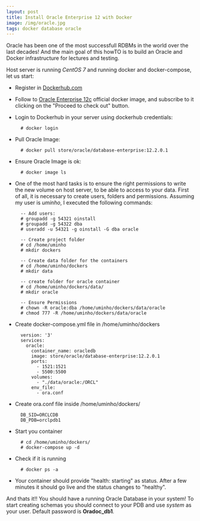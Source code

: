 ```yaml
---
layout: post
title: Install Oracle Enterprise 12 with Docker
image: /img/oracle.jpg
tags: docker database oracle
---
```


Oracle has been one of the most successfull RDBMs in the world over the last decades!  And the main goal of this howTO is to build an Oracle and Docker infrastructure for lectures and testing.

Host server is running *CentOS 7* and running docker and docker-compose, let us start:

- Register in [Dockerhub.com](https://hub.docker.com/)

- Follow to [Oracle Enterprise 12c](https://hub.docker.com/_/oracle-database-enterprise-edition) official docker image, and subscribe to it clicking on the "Proceed to check out" button.

- Login to Dockerhub in your server using dockerhub credentials:

        # docker login

- Pull Oracle Image:

        # docker pull store/oracle/database-enterprise:12.2.0.1

- Ensure Oracle Image is ok:

        # docker image ls


- One of the most hard tasks is to ensure the right permissions to write the new volume on host server, to be able to access to your data. First of all, it is necessary to create users, folders and permissions. Assuming my user is *uminho*, I executed the following commands:

        -- Add users:
        # groupadd -g 54321 oinstall 
        # groupadd -g 54322 dba 
        # useradd -u 54321 -g oinstall -G dba oracle
        
        -- Create project folder
        # cd /home/uminho
        # mkdir dockers

        -- Create data folder for the containers
        # cd /home/uminho/dockers
        # mkdir data

        -- create folder for oracle container
        # cd /home/uminho/dockers/data/
        # mkdir oracle

        -- Ensure Permissions
        # chown -R oracle:dba /home/uminho/dockers/data/oracle 
        # chmod 777 -R /home/uminho/dockers/data/oracle

- Create docker-compose.yml file in /home/uminho/dockers

        version: '3'
        services: 
          oracle:
            container_name: oracledb
            image: store/oracle/database-enterprise:12.2.0.1
            ports:
              - 1521:1521
              - 5500:5500
            volumes:
              - "./data/oracle:/ORCL"
            env_file:
              - ora.conf

- Create ora.conf file inside /home/uminho/dockers/
        
        DB_SID=ORCLCDB
        DB_PDB=orclpdb1

- Start you container
	
        # cd /home/uminho/dockers/
        # docker-compose up -d

- Check if it is running

        # docker ps -a

- Your container should provide "health: starting" as status. After a few minutes it should go live and the status changes to "healthy".

And thats it!! You should have a running Oracle Database in your system! To start creating schemas you should connect to your PDB and use *system* as your user. Default password is **Oradoc_db1**.


